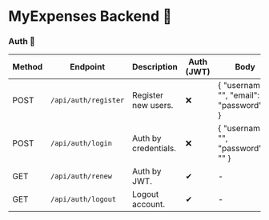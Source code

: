 # MyExpenses Backend 💾

### Auth 🔐
| Method     | Endpoint                        | Description                 | Auth (JWT) | Body                                            |
|------------|---------------------------------|-----------------------------|------------|-------------------------------------------------|
| POST       | `/api/auth/register`         | Register new users.         | ❌         | { "username": "", "email": "", "password":"" }  |
| POST       | `/api/auth/login`            | Auth by credentials.        | ❌         | { "username": "", "password": "" }              |
| GET        | `/api/auth/renew`            | Auth by JWT.                | ✔          | -                                               |
| GET        | `/api/auth/logout`           | Logout account.             | ✔          | -                                               |